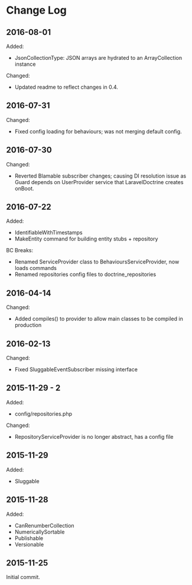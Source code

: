 Change Log
==========

2016-08-01
----------

Added:

 * JsonCollectionType: JSON arrays are hydrated to an ArrayCollection instance
 
Changed:

 * Updated readme to reflect changes in 0.4.
 
2016-07-31
----------

Changed:

 * Fixed config loading for behaviours; was not merging default config.

2016-07-30
----------

Changed:

 * Reverted Blamable subscriber changes; causing DI resolution issue as Guard
   depends on UserProvider service that LaravelDoctrine creates onBoot.

2016-07-22
----------

Added:

 * IdentifiableWithTimestamps
 * MakeEntity command for building entity stubs + repository
 
BC Breaks:

 * Renamed ServiceProvider class to BehavioursServiceProvider, now loads commands
 * Renamed repositories config files to doctrine_repositories

2016-04-14
----------

Changed:

 * Added compiles() to provider to allow main classes to be compiled in production

2016-02-13
----------

Changed:

 * Fixed SluggableEventSubscriber missing interface

2015-11-29 - 2
--------------

Added:

 * config/repositories.php

Changed:

 * RepositoryServiceProvider is no longer abstract, has a config file

2015-11-29
----------

Added:

 * Sluggable

2015-11-28
----------

Added:

 * CanRenumberCollection
 * NumericallySortable
 * Publishable
 * Versionable

2015-11-25
----------

Initial commit.

